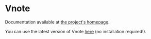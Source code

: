 # Vnote

Documentation available at [the project's homepage](https://fpereiro.github.io/vnote/).

You can use the latest version of Vnote [here](https://cdn.rawgit.com/fpereiro/vnote/0bdae930bb51e8d679788b17f43eeb72dbe3ca82/vnote/vnote.html) (no installation required!).
